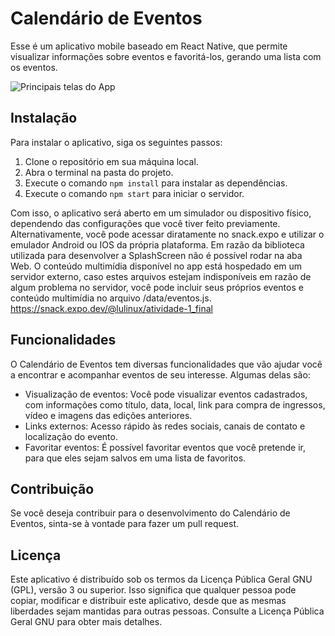 
# Calendário de Eventos

Esse é um aplicativo mobile baseado em React Native, que permite visualizar informações sobre eventos e favoritá-los, gerando uma lista com os eventos.

![Principais telas do App](https://images2.imgbox.com/44/df/rGKcBxJd_o.png)

## Instalação

Para instalar o aplicativo, siga os seguintes passos:

1.  Clone o repositório em sua máquina local.
2.  Abra o terminal na pasta do projeto.
3.  Execute o comando `npm install` para instalar as dependências.
4.  Execute o comando `npm start` para iniciar o servidor.

Com isso, o aplicativo será aberto em um simulador ou dispositivo físico, dependendo das configurações que você tiver feito previamente. Alternativamente, você pode acessar diratamente no snack.expo e utilizar o emulador Android ou IOS da própria plataforma. Em razão da biblioteca utilizada para desenvolver a SplashScreen não é possível rodar na aba Web. O conteúdo multimídia disponível no app está hospedado em um servidor externo, caso estes arquivos estejam indisponíveis em razão de algum problema no servidor, você pode incluir seus próprios eventos e conteúdo multimídia no arquivo /data/eventos.js.
https://snack.expo.dev/@lulinux/atividade-1_final

## Funcionalidades

O Calendário de Eventos tem diversas funcionalidades que vão ajudar você a encontrar e acompanhar eventos de seu interesse. Algumas delas são:

-   Visualização de eventos: Você pode visualizar eventos cadastrados, com informações como título, data, local, link para compra de ingressos, vídeo e imagens das edições anteriores.
-	Links externos: Acesso rápido às redes sociais, canais de contato e localização do evento.
-   Favoritar eventos: É possível favoritar eventos que você pretende ir, para que eles sejam salvos em uma lista de favoritos.

## Contribuição

Se você deseja contribuir para o desenvolvimento do Calendário de Eventos, sinta-se à vontade para fazer um pull request. 

## Licença

Este aplicativo é distribuído sob os termos da Licença Pública Geral GNU (GPL), versão 3 ou superior. Isso significa que qualquer pessoa pode copiar, modificar e distribuir este aplicativo, desde que as mesmas liberdades sejam mantidas para outras pessoas. Consulte a Licença Pública Geral GNU para obter mais detalhes.
